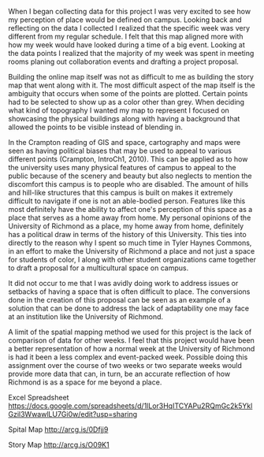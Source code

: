 When I began collecting data for this project I was very excited to see how my perception of place would be defined on campus. Looking back and reflecting on the data I collected I realized that the specific week was very different from my regular schedule. I felt that this map aligned more with how my week would have looked during a time of a big event. Looking at the data points I realized that the majority of my week was spent in meeting rooms planing out collaboration events and drafting a project proposal. 

Building the online map itself was not as difficult to me as building the story map that went along with it. The most difficult aspect of the map itself is the ambiguity that occurs when some of the points are plotted. Certain points had to be selected to show up as a color other than grey. When deciding what kind of topography I wanted my map to represent I focused on showcasing the physical buildings along with having a background that allowed the points to be visible instead of blending in. 

In the Crampton reading of GIS and space, cartography and maps were seen as having political biases that may be used to appeal to various different points (Crampton, IntroCh1, 2010). This can be applied as to how the university uses many physical features of campus to appeal to the public because of the scenery and beauty but also neglects to mention the discomfort this campus is to people who are disabled. The amount of hills and hill-like structures that this campus is built on makes it extremely difficult to navigate if one is not an able-bodied person. Features like this most definitely have the ability to affect one's perception of this space as a place that serves as a home away from home.  My personal opinions of the University of Richmond as a place, my home away from home, definitely has a political draw in terms of the history of this University.  This ties into directly to the reason why I spent so much time in Tyler Haynes Commons, in an effort to make the University of Richmond a place and not just a space for students of color, I along with other student organizations came together to draft a proposal for a multicultural space on campus. 

It did not occur to me that I was avidly doing work to address issues or setbacks of having a space that is often difficult to place. The conversions done in the creation of this proposal can be seen as an example of a solution that can be done to address the lack of adaptability one may face at an institution like the University of Richmond. 

A limit of the spatial mapping method we used for this project is the lack of comparison of data for other weeks. I feel that this project would have been a better representation of how a normal week at the University of Richmond is had it been a less complex and event-packed week. Possible doing this assignment over the course of two weeks or two separate weeks would provide more data that can, in turn, be an accurate reflection of how Richmond is as a space for me beyond a place. 


Excel Spreadsheet
https://docs.google.com/spreadsheets/d/1lLor3HqITCYAPu2RQmGc2k5YklGzil3WwawlLU7Gi0w/edit?usp=sharing

Spital Map 
http://arcg.is/0Dfjj9

Story Map
http://arcg.is/O09K1


